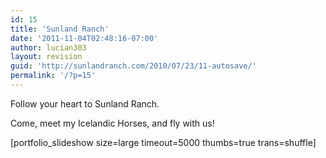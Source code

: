 ```yaml
---
id: 15
title: 'Sunland Ranch'
date: '2011-11-04T02:48:16-07:00'
author: lucian303
layout: revision
guid: 'http://sunlandranch.com/2010/07/23/11-autosave/'
permalink: '/?p=15'
---
```


Follow your heart to Sunland Ranch.

Come, meet my Icelandic Horses, and fly with us!

\[portfolio\_slideshow size=large timeout=5000 thumbs=true trans=shuffle\] <div class="linksalpha_container linksalpha_app_3" data-counters="1" data-size="regular" data-style="square" data-title="Sunland Ranch" data-url="https://www.sunlandranch.com/?p=15">[](//www.linksalpha.com/share?network=)[](//www.linksalpha.com/share?network=)[](//www.linksalpha.com/share?network=)[](//www.linksalpha.com/share?network=)</div><div class="linksalpha_container linksalpha_app_7" data-position="" data-title="Sunland Ranch" data-url="https://www.sunlandranch.com/?p=15">[](//www.linksalpha.com/share?network=)[](//www.linksalpha.com/share?network=)[](//www.linksalpha.com/share?network=)[](//www.linksalpha.com/share?network=)</div>